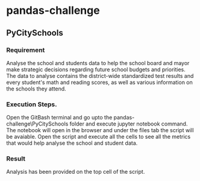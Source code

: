 # pandas-challenge

## PyCitySchools

### Requirement

Analyse the school and students data to help the school board and mayor make strategic decisions regarding future school budgets and priorities.
The data to analyse contains the district-wide standardized test results and every student's math and reading scores, as well as various information on the schools they attend.

### Execution Steps.
Open the GitBash terminal and go upto the pandas-challenge\PyCitySchools folder and execute jupyter notebook command.
The notebook will open in the browser and under the files tab the script will be avaiable.
Open the script and execute all the cells to see all the metrics that would help analyse the school and student data. 

### Result
Analysis has been provided on the top cell of the script.
